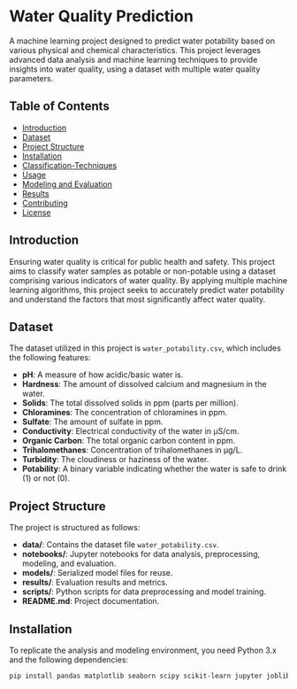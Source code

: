 # Water Quality Prediction

A machine learning project designed to predict water potability based on various physical and chemical characteristics. This project leverages advanced data analysis and machine learning techniques to provide insights into water quality, using a dataset with multiple water quality parameters.

## Table of Contents

- [Introduction](#introduction)
- [Dataset](#dataset)
- [Project Structure](#project-structure)
- [Installation](#installation)
- [Classification-Techniques](#classification-techniques)
- [Usage](#usage)
- [Modeling and Evaluation](#modeling-and-evaluation)
- [Results](#results)
- [Contributing](#contributing)
- [License](#license)

## Introduction

Ensuring water quality is critical for public health and safety. This project aims to classify water samples as potable or non-potable using a dataset comprising various indicators of water quality. By applying multiple machine learning algorithms, this project seeks to accurately predict water potability and understand the factors that most significantly affect water quality.

## Dataset

The dataset utilized in this project is `water_potability.csv`, which includes the following features:

- **pH**: A measure of how acidic/basic water is.
- **Hardness**: The amount of dissolved calcium and magnesium in the water.
- **Solids**: The total dissolved solids in ppm (parts per million).
- **Chloramines**: The concentration of chloramines in ppm.
- **Sulfate**: The amount of sulfate in ppm.
- **Conductivity**: Electrical conductivity of the water in μS/cm.
- **Organic Carbon**: The total organic carbon content in ppm.
- **Trihalomethanes**: Concentration of trihalomethanes in μg/L.
- **Turbidity**: The cloudiness or haziness of the water.
- **Potability**: A binary variable indicating whether the water is safe to drink (1) or not (0).

## Project Structure

The project is structured as follows:

- **data/**: Contains the dataset file `water_potability.csv`.
- **notebooks/**: Jupyter notebooks for data analysis, preprocessing, modeling, and evaluation.
- **models/**: Serialized model files for reuse.
- **results/**: Evaluation results and metrics.
- **scripts/**: Python scripts for data preprocessing and model training.
- **README.md**: Project documentation.

## Installation

To replicate the analysis and modeling environment, you need Python 3.x and the following dependencies:

```bash
pip install pandas matplotlib seaborn scipy scikit-learn jupyter joblib
